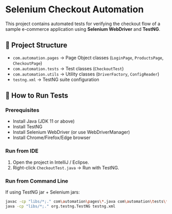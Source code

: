 # Selenium Checkout Automation

This project contains automated tests for verifying the checkout flow of a sample e-commerce application using **Selenium WebDriver** and **TestNG**.

## 📂 Project Structure
- `com.automation.pages` → Page Object classes (`LoginPage`, `ProductsPage`, `CheckoutPage`)
- `com.automation.tests` → Test classes (`CheckoutTest`)
- `com.automation.utils` → Utility classes (`DriverFactory`, `ConfigReader`)
- `testng.xml` → TestNG suite configuration

## 🚀 How to Run Tests

### Prerequisites
- Install Java (JDK 11 or above)
- Install TestNG
- Install Selenium WebDriver (or use WebDriverManager)
- Install Chrome/Firefox/Edge browser

### Run from IDE
1. Open the project in IntelliJ / Eclipse.
2. Right-click `CheckoutTest.java` → Run with TestNG.

### Run from Command Line
If using TestNG jar + Selenium jars:

```bash
javac -cp "libs/*;." com\automation\pages\*.java com\automation\tests\*.java com\automation\utils\*.java
java -cp "libs/*;." org.testng.TestNG testng.xml
